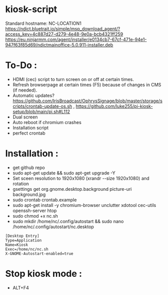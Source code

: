 # kiosk-script
Standard hostname: NC-LOCATION1 
https://ndict.bluetrait.io/simple/msp_download_agent/?access_key=4c887d27-d279-4e48-9e0a-bcb4321ff259
https://eu.ninjarmm.com/agent/installer/e0134cb7-67cf-471e-94e1-947f63f85d69/ndictmainoffice-5.0.911-installer.deb

# To-Do :
- HDMI (cec) script to turn screen on or off at certain times.
- Refresh browserpage at certain times (F5) because of changes in CMS (if needed).
- Automatic updates? https://github.com/IrisBroadcast/OphrysSignage/blob/master/storage/scripts/crontab-update-os.sh , https://github.com/luke255/pi-kiosk-setup/blob/main/pi.sh#L112
- Dual screen 
- Auto reboot if chromium crashes
- Installation script
- perfect crontab

# Installation :
- get github repo
- sudo apt-get update && sudo apt-get upgrade -Y
- Set sceen resolution to 1920x1080 (xrandr --size 1920x1080) and rotation
- gsettings get org.gnome.desktop.background picture-uri background.jpg
- sudo crontab crontab.example
- sudo apt-get install -y chromium-browser unclutter xdotool cec-utils openssh-server htop
- sudo chmod +x nc.sh
- sudo mkdir /home/nc/.config/autostart && sudo nano /home/nc/.config/autostart/nc.desktop
```
[Desktop Entry]
Type=Application
Name=Kiosk
Exec=/home/nc/nc.sh
X-GNOME-Autostart-enabled=true
```

# Stop kiosk mode :
- ALT+F4
